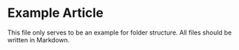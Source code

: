 # Example Article

This file only serves to be an example for folder structure. All files should be written in Markdown.
